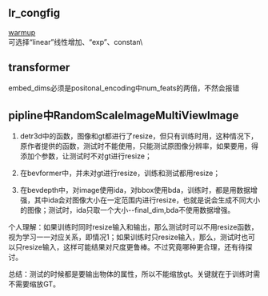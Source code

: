 ## lr_congfig
  [warmup](https://github.com/open-mmlab/mmcv/blob/v1.3.7/mmcv/runner/hooks/lr_updater.py#L9)\
  可选择“linear”线性增加、“exp”、constan\
  
## transformer
embed_dims必须是positonal_encoding中num_feats的两倍，不然会报错

## pipline中RandomScaleImageMultiViewImage
1. detr3d中的函数，图像和gt都进行了resize，但只有训练时用，这种情况下，原作者提供的函数，测试时不能使用，只能测试原图像分辨率，如果要用，得添加个参数，让测试时不对gt进行resize；

2. 在bevformer中，并未对gt进行resize，训练和测试都用resize；

3. 在bevdepth中，对image使用ida，对bbox使用bda，训练时，都是用数据增强，其中ida会对图像大小在一定范围内进行resize，也就是说会生成不同大小的图像；测试时，ida只取一个大小--final_dim,bda不使用数据增强。

个人理解：如果训练时同时resize输入和输出，那么测试时可以不用resize函数，视为学习一一对应关系，即情况1；如果训练时只resize输入，那么，测试时也可以只resize输入，这样可能结果对尺度更鲁棒。不过究竟哪种更合理，还有待探讨。

总结：测试的时候都是要输出物体的属性，所以不能缩放gt。关键就在于训练时需不需要缩放GT。
